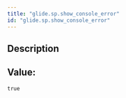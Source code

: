 ```yaml
---
title: "glide.sp.show_console_error"
id: "glide.sp.show_console_error"
---
```

## Description



## Value: 
```
true
```